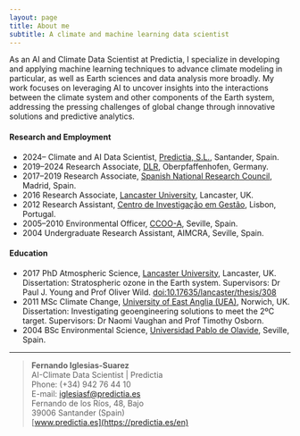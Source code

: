 ```yaml
---
layout: page
title: About me
subtitle: A climate and machine learning data scientist
---
```


As an AI and Climate Data Scientist at Predictia, I specialize in developing and applying machine learning techniques to advance climate modeling in particular, as well as Earth sciences and data analysis more broadly. My work focuses on leveraging AI to uncover insights into the interactions between the climate system and other components of the Earth system, addressing the pressing challenges of global change through innovative solutions and predictive analytics. 

#### Research and Employment
- 2024– Climate and AI Data Scientist, [Predictia, S.L.](https://predictia.es/en), Santander, Spain.
- 2019–2024 Research Associate, [DLR](https://www.dlr.de/en/pa), Oberpfaffenhofen, Germany.
- 2017–2019 Research Associate, [Spanish National Research Council](https://ac2.iqfr.csic.es/en/the-group/staff/27-former/60-fernando-iglesias-suarez), Madrid, Spain.
- 2016 Research Associate, [Lancaster University](https://www.lancaster.ac.uk/), Lancaster, UK.
- 2012 Research Assistant, [Centro de Investigação em Gestão](https://www.isg.pt/cigest-centro-de-investigacao-em-gestao/), Lisbon, Portugal.
- 2005–2010 Environmental Officer, [CCOO-A](https://andalucia.ccoo.es/Inicio), Seville, Spain.
- 2004 Undergraduate Research Assistant, AIMCRA, Seville, Spain.

#### Education
- 2017 PhD Atmospheric Science, [Lancaster University](https://www.research.lancs.ac.uk/portal/en/people/fernando-iglesias-suarez(a7855411-53e4-4dc0-8e30-4349cef2899a).html), Lancaster, UK. Dissertation: Stratospheric ozone in the Earth system. Supervisors: Dr Paul J. Young and Prof Oliver Wild. [doi:10.17635/lancaster/thesis/308](https://doi.org/10.17635/lancaster/thesis/308)
- 2011 MSc Climate Change, [University of East Anglia (UEA)](https://www.uea.ac.uk/), Norwich, UK. Dissertation: Investigating geoengineering solutions to meet the 2ºC target. Supervisors: Dr Naomi Vaughan and Prof Timothy Osborn.
- 2004 BSc Environmental Science, [Universidad Pablo de Olavide](https://www.upo.es/portal/impe/web/portada/index.html), Seville, Spain.

---
> **Fernando Iglesias-Suarez**  
> AI-Climate Data Scientist | Predictia  
> Phone: (+34) 942 76 44 10  
> E-mail: [iglesiasf@predictia.es](mailto:iglesiasf@predictia.es)  
> Fernando de los Ríos, 48, Bajo  
> 39006 Santander (Spain)  
> [www.predictia.es](https://predictia.es/en)
